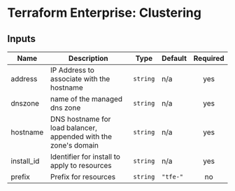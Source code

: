 # Terraform Enterprise: Clustering

## Inputs

| Name | Description | Type | Default | Required |
|------|-------------|------|---------|:-----:|
| address | IP Address to associate with the hostname | `string` | n/a | yes |
| dnszone | name of the managed dns zone | `string` | n/a | yes |
| hostname | DNS hostname for load balancer, appended with the zone's domain | `string` | n/a | yes |
| install\_id | Identifier for install to apply to resources | `string` | n/a | yes |
| prefix | Prefix for resources | `string` | `"tfe-"` | no |


